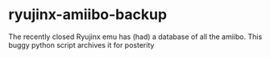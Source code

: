 # ryujinx-amiibo-backup
The recently closed Ryujinx emu has (had) a database of all the amiibo. This buggy python script archives it for posterity
